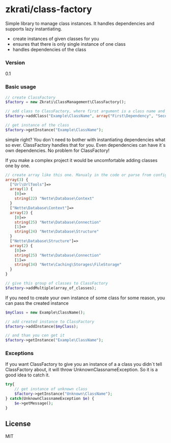 # zkrati/class-factory

Simple library to manage class instances. It handles dependencies and supports lazy instantiating.

  - create instances of given classes for you
  - ensures that there is only single instance of one class
  - handles dependencies of the class

### Version
0.1


### Basic usage

```php
// create ClassFactory
$factory = new Zkrati\ClassManagement\ClassFactory();

// add class to ClassFactory, where first argument is a class name and second argument is an array of dependencies
$factory->addClass("Example\ClassName", array("First\Dependency", "Second\One");

// get instance of the class
$factory->getInstance("Example\ClassName");
```
simple right? You don´t need to bother with instantiating dependencies what so ever. ClassFactory handles that for you. Even dependencies can have it´s own dependencies. No problem for ClassFactory!
 
If you make a complex project it would be uncomfortable adding classes one by one.
```php
// create array like this one. Manualy in the code or parse from config file.
array(3) {
  ["Url\UrlTools"]=>
  array(1) {
    [0]=>
    string(22) "Nette\Database\Context"
  }
  ["Nette\Database\Context"]=>
  array(2) {
    [0]=>
    string(25) "Nette\Database\Connection"
    [1]=>
    string(24) "Nette\Database\Structure"
  }
  ["Nette\Database\Structure"]=>
  array(2) {
    [0]=>
    string(25) "Nette\Database\Connection"
    [1]=>
    string(34) "Nette\Caching\Storages\FileStorage"
  }
}

// give this group of classes to ClassFactory
$factory->addMultiple(array_of_classes);
```

If you need to create your own instance of some class for some reason, you can pass the created instance
```php
$myClass = new Example\ClassName();

// add created instance to ClassFactory
$factory->addInstance($myClass);

// and than you cen get it
$factory->getInstance("Example\ClassName");
```

### Exceptions

If you want ClassFactory to give you an instance of a a class you didn´t tell ClassFactory about, it will throw UnknownClassnameException. So it is a good idea to catch it.
```php
try{
    // get instance of unknown class
    $factory->getInstance("Unknown\ClassName");
} catch(UnknownClassnameException $e) {
    $e->getMessage();
}
```

License
----
MIT
